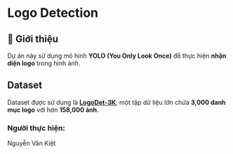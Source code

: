 # Logo Detection

## 📌 Giới thiệu

Dự án này sử dụng mô hình **YOLO (You Only Look Once)** để thực hiện **nhận diện logo** trong hình ảnh.

## Dataset

Dataset được sử dụng là **[LogoDet-3K](https://github.com/Wang-Tianwei/LogoDet-3K)**, một tập dữ liệu lớn chứa **3,000 danh mục logo** với hơn **158,000 ảnh**.

### Người thực hiện:

Nguyễn Văn Kiệt
